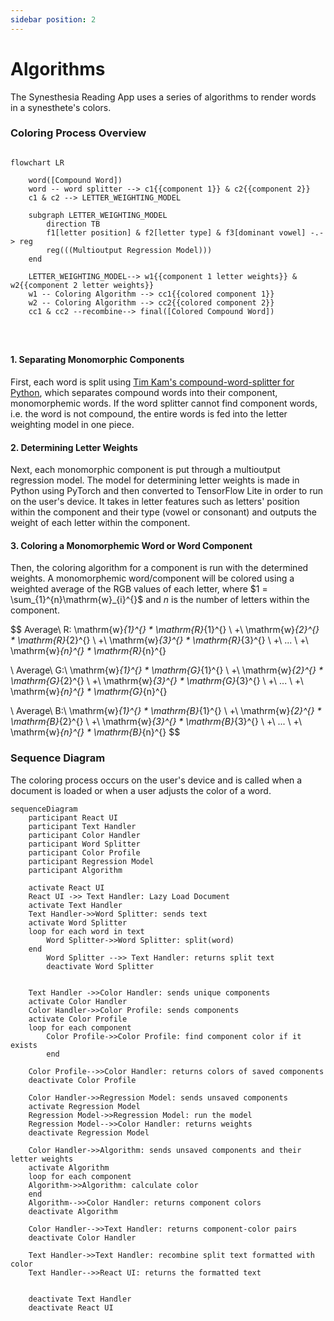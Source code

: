 ```yaml
---
sidebar position: 2
---
```



# Algorithms
The Synesthesia Reading App uses a series of algorithms to render words in a synesthete's colors.

### Coloring Process Overview

```mermaid

flowchart LR
  
    word([Compound Word])
    word -- word splitter --> c1{{component 1}} & c2{{component 2}}
    c1 & c2 --> LETTER_WEIGHTING_MODEL
    
    subgraph LETTER_WEIGHTING_MODEL
        direction TB
        f1[letter position] & f2[letter type] & f3[dominant vowel] -.-> reg
        reg(((Multioutput Regression Model)))
    end
    
    LETTER_WEIGHTING_MODEL--> w1{{component 1 letter weights}} & w2{{component 2 letter weights}}
    w1 -- Coloring Algorithm --> cc1{{colored component 1}}
    w2 -- Coloring Algorithm --> cc2{{colored component 2}}
    cc1 & cc2 --recombine--> final([Colored Compound Word])




```


#### 1. Separating Monomorphic Components
First, each word is split using [Tim Kam's compound-word-splitter for Python](https://github.com/TimKam/compound-word-splitter), 
which separates compound words into their component, monomorphemic words. If the word splitter 
cannot find component words, i.e. the word is not compound, the entire words is fed into 
the letter weighting model in one piece.

#### 2. Determining Letter Weights
Next, each monomorphic component is put through a multioutput regression model. 
The model for determining letter weights is made in Python using PyTorch and
then converted to TensorFlow Lite in order to run on the user's device. It 
takes in letter features such as letters' position within the component and their 
type (vowel or consonant) and outputs the weight of each letter within the component.


#### 3. Coloring a Monomorphemic Word or Word Component
Then, the coloring algorithm for a component is run with the determined weights. 
A monomorphemic word/component will be colored using a weighted average of the
RGB values of each letter, where $1 = \sum_{1}^{n}\mathrm{w}_{i}^{}$ and $n$ is the 
number of letters within the component.

$$
Average\ R: \mathrm{w}_{1}^{} * \mathrm{R}_{1}^{} \ +\ \mathrm{w}_{2}^{} * \mathrm{R}_{2}^{} \ +\ \mathrm{w}_{3}^{} * \mathrm{R}_{3}^{} \ +\ ... \ +\ \mathrm{w}_{n}^{} * \mathrm{R}_{n}^{}

\\
Average\ G:\ \mathrm{w}_{1}^{} * \mathrm{G}_{1}^{} \ +\ \mathrm{w}_{2}^{} * \mathrm{G}_{2}^{} \ +\ \mathrm{w}_{3}^{} * \mathrm{G}_{3}^{} \ +\ ... \ +\ \mathrm{w}_{n}^{} * \mathrm{G}_{n}^{}

\\
Average\ B:\ \mathrm{w}_{1}^{} * \mathrm{B}_{1}^{} \ +\ \mathrm{w}_{2}^{} * \mathrm{B}_{2}^{} \ +\ \mathrm{w}_{3}^{} * \mathrm{B}_{3}^{} \ +\ ... \ +\ \mathrm{w}_{n}^{} * \mathrm{B}_{n}^{}
$$


### Sequence Diagram
The coloring process occurs on the user's device and is called 
when a document is loaded or when a user adjusts the color 
of a word.

```mermaid
sequenceDiagram
    participant React UI
    participant Text Handler
    participant Color Handler
    participant Word Splitter
    participant Color Profile
    participant Regression Model
    participant Algorithm

    activate React UI
    React UI ->> Text Handler: Lazy Load Document
    activate Text Handler
    Text Handler->>Word Splitter: sends text
    activate Word Splitter
    loop for each word in text
        Word Splitter->>Word Splitter: split(word)
    end
        Word Splitter -->> Text Handler: returns split text
        deactivate Word Splitter

    
    Text Handler ->>Color Handler: sends unique components
    activate Color Handler
    Color Handler->>Color Profile: sends components
    activate Color Profile
    loop for each component
        Color Profile->>Color Profile: find component color if it exists
        end

    Color Profile-->>Color Handler: returns colors of saved components
    deactivate Color Profile
    
    Color Handler->>Regression Model: sends unsaved components
    activate Regression Model
    Regression Model->>Regression Model: run the model
    Regression Model-->>Color Handler: returns weights
    deactivate Regression Model
    
    Color Handler->>Algorithm: sends unsaved components and their letter weights
    activate Algorithm
    loop for each component
    Algorithm->>Algorithm: calculate color
    end
    Algorithm-->>Color Handler: returns component colors
    deactivate Algorithm
    
    Color Handler-->>Text Handler: returns component-color pairs
    deactivate Color Handler
    
    Text Handler->>Text Handler: recombine split text formatted with color
    Text Handler-->>React UI: returns the formatted text
    
    
    deactivate Text Handler
    deactivate React UI

```

